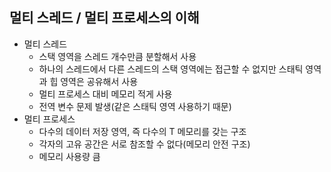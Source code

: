 ## 멀티 스레드 / 멀티 프로세스의 이해
- 멀티 스레드
  - 스택 영역을 스레드 개수만큼 분할해서 사용
  - 하나의 스레드에서 다른 스레드의 스택 영역에는 접근할 수 없지만 스태틱 영역과 힙 영역은 공유해서 사용
  - 멀티 프로세스 대비 메모리 적게 사용
  - 전역 변수 문제 발생(같은 스태틱 영역 사용하기 때문)
- 멀티 프로세스
  - 다수의 데이터 저장 영역, 즉 다수의 T 메모리를 갖는 구조
  - 각자의 고유 공간은 서로 참조할 수 없다(메모리 안전 구조)
  - 메모리 사용량 큼